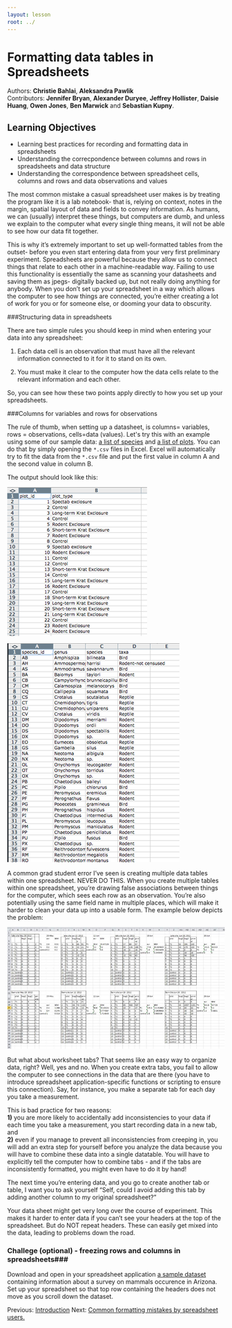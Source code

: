 ```yaml
---
layout: lesson
root: ../
---
```




# Formatting data tables in Spreadsheets #

Authors: **Christie Bahlai**, **Aleksandra Pawlik**<br>
Contributors: **Jennifer Bryan**, **Alexander Duryee**, **Jeffrey Hollister**, **Daisie Huang**, **Owen Jones**, 
**Ben Marwick** and **Sebastian Kupny**.

## Learning Objectives
* Learning best practices for recording and formatting data in spreadsheets
* Understanding the correcpondence between columns and rows in spreadsheets and data structure
* Understanding the correspondence between spreadsheet cells, columns and rows and data observations and values


The most common mistake a casual spreadsheet user makes is by treating the program like it is a lab notebook- that is, relying on context, notes in the margin, spatial layout of data and fields to convey information. As humans, we can (usually) interpret these things, but computers are dumb, and unless we explain to the computer what every single thing means, it will not be able to see how our data fit together.

This is why it’s extremely important to set up well-formatted tables from the outset- before you even start entering data from your very first preliminary experiment. Spreadsheets are powerful because they allow us to connect things that relate to each other in a  machine-readable way. Failing to use this functionality is essentially the same as scanning your datasheets and saving them as jpegs- digitally backed up, but not really doing anything for anybody. When you don’t set up your spreadsheet in a way which allows the computer to see how things are connected, you’re either creating a lot of work for you or for someone else, or dooming your data to obscurity.

###Structuring data in spreadsheets

There are two simple rules you should keep in mind when entering your data into any spreadsheet:

1. Each data cell is an observation that must have all the relevant information connected to it for it to stand on its own.

2. You must make it clear to the computer how the data cells relate to the relevant information and each other.

So, you can see how these two points apply directly to how you set up your spreadsheets. 

###Columns for variables and rows for observations

The rule of thumb, when setting up a datasheet, is columns= variables, rows = observations, cells=data (values).
Let's try this with an example using some of our sample data: [a list of species](../data/biology/species.csv) and [a list of plots](../../data/biology/plots.csv). You can do that by simply opening the `*.csv` files in Excel. Excel will automatically try to fit the data from the `*.csv` file and put the first value in column A and the second value in column B. 

The output should look like this:

![Tables in Excel - example 1](./../images/excel_tables_example.png)

![Tables in Excel- example 2](./../images/excel_tables_example1.png)


A common grad student error I’ve seen is creating multiple data tables within one spreadsheet. NEVER DO THIS. When you create multiple tables within one spreadsheet, you’re drawing false associations between things for the computer, which sees each row as an observation. You’re also potentially using the same field name in multiple places, which will make it harder to clean your data up into a usable form. The example below depicts the problem:

![Classic spreadsheet mistake](./../images/2_datasheet_example.jpg)


But what about worksheet tabs? That seems like an easy way to organize data, right? Well, yes and no. When you create extra tabs, you fail to allow the computer to see connections in the data that are there (you have to introduce spreadsheet application-specific functions or scripting to ensure this connection). Say, for instance, you make a separate tab for each day you take a measurement.


This is bad practice for two reasons:   
**1)** you are more likely to accidentally add inconsistencies to your data if each time you take a measurement, you start recording data in a new tab, and   
**2)** even if you manage to prevent all inconsistencies from creeping in, you will add an extra step for yourself before you analyze the data because you will have to combine these data into a single datatable. You will have to explicitly tell the computer how to combine tabs - and if the tabs are inconsistently formatted, you might even have to do it by hand!

The next time you’re entering data, and you go to create another tab or table, I want you to ask yourself “Self, could I avoid adding this tab by adding another column to my original spreadsheet?”

Your data sheet might get very long over the course of experiment. This makes it harder to enter data if you can’t see your headers at the top of the spreadsheet. But do NOT repeat headers. These can easily get mixed into the data, leading to problems down the road.

### Challege (optional) - freezing rows and columns in spreadsheets###

Download and open in your spreadsheet application [a sample dataset](../../data/biology/surveys.csv) containing information about a survey on mammals occurence in Arizona. Set up your spreadsheet so that top row containing the headers does not move as you scroll down the dataset.

Previous: [Introduction](00-intro.html)  Next: [Common formatting mistakes by spreadsheet users.](02-common-mistakes.html)
